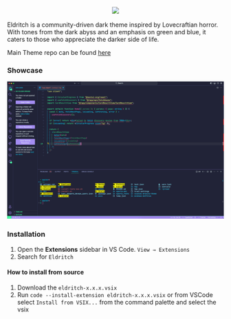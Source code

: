 <p align="center">
<img src="https://raw.github.com/eldritch-theme/eldritch/master/assets/logo/logo.png" width=100>
</p>
<p>
Eldritch is a community-driven dark theme inspired by Lovecraftian horror. With tones from the dark abyss and an emphasis on green and blue, it caters to those who appreciate the darker side of life.
</p>

Main Theme repo can be found [here](https://github.com/eldritch-theme/eldritch)

### Showcase

<img src="screenshot.png" alt="Screenshot"/><br/>

### Installation

1. Open the **Extensions** sidebar in VS Code. `View → Extensions`
2. Search for `Eldritch`

#### How to install from source

1. Download the `eldritch-x.x.x.vsix`
2. Run `code --install-extension eldritch-x.x.x.vsix` or from VSCode select `Install from VSIX...` from the command palette and select the vsix

